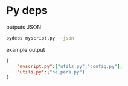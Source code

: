 # Py deps
outputs JSON

```bash
pydeps myscript.py --json
```
example output
```json
{
    "myscript.py":["utils.py","config.py"],
    "utils.py":["helpers.py"]
}
```